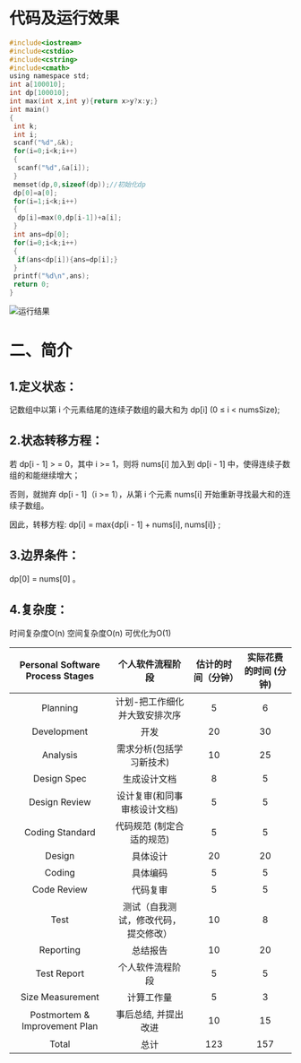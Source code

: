 # 代码及运行效果
```C
#include<iostream>
#include<cstdio>
#include<cstring>
#include<cmath>
using namespace std;
int a[100010];
int dp[100010];
int max(int x,int y){return x>y?x:y;}
int main()
{
 int k;
 int i;
 scanf("%d",&k);
 for(i=0;i<k;i++)
 {
  scanf("%d",&a[i]);
 }
 memset(dp,0,sizeof(dp));//初始化dp
 dp[0]=a[0];
 for(i=1;i<k;i++)
 {
  dp[i]=max(0,dp[i-1])+a[i];
 }
 int ans=dp[0];
 for(i=0;i<k;i++)
 {
  if(ans<dp[i]){ans=dp[i];}
 }
 printf("%d\n",ans);
 return 0;
}
```

![运行结果](https://img-blog.csdnimg.cn/2ef39d264e5a49bd888f277762c7ab08.jpeg)


# 二、简介
## 1.定义状态：

记数组中以第 i 个元素结尾的连续子数组的最大和为 dp[i] (0 ≤ i < numsSize);

## 2.状态转移方程：

若 dp[i - 1] > = 0，其中 i >= 1，则将 nums[i] 加入到 dp[i - 1] 中，使得连续子数组的和能继续增大；

否则，就抛弃 dp[i - 1]（i >= 1），从第 i 个元素 nums[i] 开始重新寻找最大和的连续子数组。

因此，转移方程: dp[i] = max{dp[i - 1] + nums[i], nums[i]} ;

## 3.边界条件：

dp[0] = nums[0] 。

## 4.复杂度：
时间复杂度O(n)
空间复杂度O(n) 可优化为O(1)



| Personal Software Process Stages | 个人软件流程阶段 | 估计的时间（分钟）| 实际花费的时间 (分钟) |
|  :----------------------------------:  |  :----------------:  | :------------------:  | :---------------------:  |
| Planning | 计划-把工作细化并大致安排次序 | 5| 6 |
| Development| 开发 | 20| 30|
| Analysis |  需求分析(包括学习新技术)   | 10| 25 |
| Design Spec | 生成设计文档 | 8| 5 |
| Design Review | 设计复审(和同事审核设计文档) | 5| 5 |
| Coding Standard | 代码规范 (制定合适的规范) | 5| 5 |
| Design| 具体设计| 20 | 20 |
| Coding| 具体编码 | 5| 5 |
| Code Review | 代码复审 | 5| 5 |
| Test| 测试（自我测试，修改代码，提交修改）| 10| 8 |
| Reporting| 总结报告 | 10| 20 |
| Test Report| 个人软件流程阶段 | 5| 5 |
|Size Measurement| 计算工作量 | 5 | 3 |
| Postmortem & Improvement Plan| 事后总结, 并提出改进 | 10| 15 |
| Total |  总计 |123 |157  |




